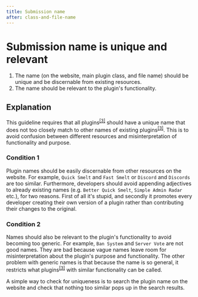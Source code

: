 ```yaml
---
title: Submission name
after: class-and-file-name
---
```


# Submission name is unique and relevant

1. The name (on the website, main plugin class, and file name) should be unique and be discernable from existing resources.
2. The name should be relevant to the plugin's functionality.

## Explanation

This guideline requires that all plugins<sup><a href="/glossary#plugins">[3]</a></sup> should have a unique name that does not too closely match to other names of existing plugins<sup><a href="/glossary#plugins">[3]</a></sup>. This is to avoid confusion between different resources and misinterpretation of functionality and purpose.

### Condition 1

Plugin names should be easily discernable from other resources on the website. For example, `Quick Smelt` and `Fast Smelt` or `Discord` and `Discords` are too similar. Furthermore, developers should avoid appending adjectives to already existing names (e.g. `Better Quick Smelt`, `Simple Admin Radar` etc.), for two reasons. First of all it's stupid, and secondly it promotes every developer creating their own version of a plugin rather than contributing their changes to the original.

### Condition 2

Names should also be relevant to the plugin's functionality to avoid becoming too generic. For example, `Ban System` and `Server Vote` are not good names. They are bad because vague names leave room for misinterpretation about the plugin's purpose and functionality. The other problem with generic names is that because the name is so general, it restricts what plugins<sup><a href="/glossary#plugins">[3]</a></sup> with similar functionality can be called.

A simple way to check for uniqueness is to search the plugin name on the website and check that nothing too similar pops up in the search results.
